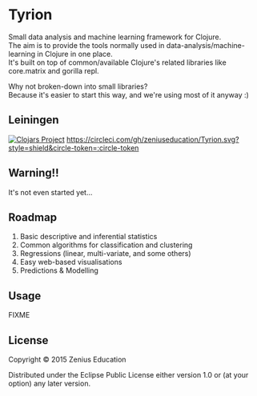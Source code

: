 # Tyrion

Small data analysis and machine learning framework for Clojure.  
The aim is to provide the tools normally used in data-analysis/machine-learning in Clojure in one place.  
It's built on top of common/available Clojure's related libraries like core.matrix and gorilla repl.

Why not broken-down into small libraries?   
Because it's easier to start this way, and we're using most of it anyway :)  

## Leiningen

[![Clojars Project](http://clojars.org/tyrion/latest-version.svg)](http://clojars.org/tyrion)
https://circleci.com/gh/zeniuseducation/Tyrion.svg?style=shield&circle-token=:circle-token

## Warning!!

It's not even started yet...   

## Roadmap

1. Basic descriptive and inferential statistics
2. Common algorithms for classification and clustering
3. Regressions (linear, multi-variate, and some others)
4. Easy web-based visualisations
5. Predictions & Modelling

## Usage

FIXME

## License

Copyright © 2015 Zenius Education

Distributed under the Eclipse Public License either version 1.0 or (at
your option) any later version.

